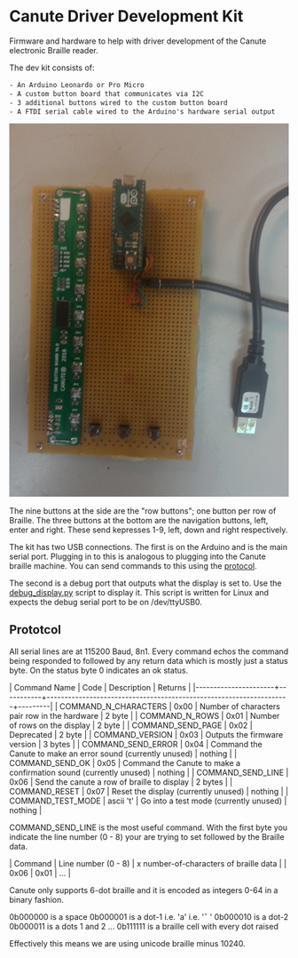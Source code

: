 # Canute Driver Development Kit

Firmware and hardware to help with driver development of the Canute electronic Braille reader.

The dev kit consists of:

    - An Arduino Leonardo or Pro Micro
    - A custom button board that communicates via I2C
    - 3 additional buttons wired to the custom button board
    - A FTDI serial cable wired to the Arduino's hardware serial output

![photo of dev kit](photo.png)

The nine buttons at the side are the "row buttons"; one button per row of Braille.
The three buttons at the bottom are the navigation buttons, left, enter and right.
These send kepresses 1-9, left, down and right respectively. 

The kit has two USB connections.
The first is on the Arduino and is the main serial port. 
Plugging in to this is analogous to plugging into the Canute braille machine.
You can send commands to this using the [protocol](#protocol).

The second is a debug port that outputs what the display is set to. 
Use the [debug_display.py](debug_display.py) script to display it. 
This script is written for Linux and expects the debug serial port to be on /dev/ttyUSB0.


## Prototcol

All serial lines are at 115200 Baud, 8n1. 
Every command echos the command being responded to followed by any return data which is mostly just a status byte. 
On the status byte 0 indicates an ok status.

| Command Name         |      Code | Description                                                        | Returns | 
|----------------------+-----------+--------------------------------------------------------------------+---------|
| COMMAND_N_CHARACTERS |      0x00 | Number of characters pair row in the hardware                      | 2 byte  |
| COMMAND_N_ROWS       |      0x01 | Number of rows on the display                                      | 2 byte  |
| COMMAND_SEND_PAGE    |      0x02 | Deprecated                                                         | 2 byte  |
| COMMAND_VERSION      |      0x03 | Outputs the firmware version                                       | 3 bytes |
| COMMAND_SEND_ERROR   |      0x04 | Command the Canute to make an error sound (currently unused)       | nothing |
| COMMAND_SEND_OK      |      0x05 | Command the Canute to make a confirmation sound (currently unused) | nothing |
| COMMAND_SEND_LINE    |      0x06 | Send the canute a row of braille to display                        | 2 bytes |
| COMMAND_RESET        |      0x07 | Reset the display (currently unused)                               | nothing |
| COMMAND_TEST_MODE    | ascii 't' | Go into a test mode (currently unused)                             | nothing |

COMMAND_SEND_LINE is the most useful command. With the first byte you indicate the line number (0 - 8) your are trying to set followed by the Braille data. 

| Command | Line number (0 - 8) | x number-of-characters of braille data |
|    0x06 |                0x01 | ...                                    |

Canute only supports 6-dot braille and it is encoded as integers 0-64 in a binary fashion.

0b000000 is a space
0b000001 is a dot-1 i.e. 'a' i.e. '⠁' 
0b000010 is a dot-2 
0b000011 is a dots 1 and 2 
...
0b111111 is a braille cell with every dot raised

Effectively this means we are using unicode braille minus 10240.
